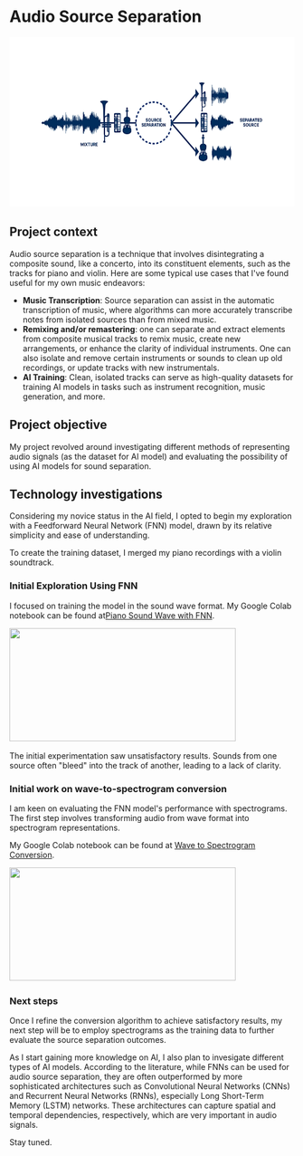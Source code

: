 # Audio Source Separation

<img src="images/AudioSourceSeperation.png" width="600" height="300"> 

## Project context
Audio source separation is a technique that involves disintegrating a composite sound, like a concerto, into its constituent elements, such as the tracks for piano and violin. Here are some typical use cases that I've found useful for my own music endeavors:
- __Music Transcription__: Source separation can assist in the automatic transcription of music, where algorithms can more accurately transcribe notes from isolated sources than from mixed music.
- __Remixing and/or remastering__: one can separate and extract elements from composite musical tracks to remix music, create new arrangements, or enhance the clarity of individual instruments. One can also isolate and remove certain instruments or sounds to clean up old recordings, or update tracks with new instrumentals.
- __AI Training__: Clean, isolated tracks can serve as high-quality datasets for training AI models in tasks such as instrument recognition, music generation, and more.

## Project objective
My project revolved around investigating different methods of representing audio signals (as the dataset for AI model) and evaluating the possibility of using AI models for sound separation.

## Technology investigations
Considering my novice status in the AI field, I opted to begin my exploration with a Feedforward Neural Network (FNN) model, drawn by its relative simplicity and ease of understanding. 

To create the training dataset, I merged my piano recordings with a violin soundtrack. 

### Initial Exploration Using FNN
I focused on training the model in the sound wave format. My Google Colab notebook can be found at[Piano Sound Wave with FNN](https://github.com/JeffreyLuo333/Audio-Source-Separation/blob/main/notebooks/PianoSoundWaveFNN.ipynb).

[<img src="notebooks/PianoSoundWaveFNN/images/SoundWaveFNN.jpg" width="400" height="200">](https://github.com/JeffreyLuo333/Audio-Source-Separation/blob/main/notebooks/PianoSoundWaveFNN.ipynb)

The initial experimentation saw unsatisfactory results. Sounds from one source often "bleed" into the track of another, leading to a lack of clarity. 

### Initial work on wave-to-spectrogram conversion
I am keen on evaluating the FNN model's performance with spectrograms. The first step involves transforming audio from wave format into spectrogram representations.

My Google Colab notebook can be found at [Wave to Spectrogram Conversion](https://github.com/JeffreyLuo333/Audio-Source-Separation/blob/main/notebooks/WaveSpectrogramConversion.ipynb).

[<img src="notebooks/WaveSpectrogramConversion/images/WaveSpectrogramConversion.jpg" width="400" height="200">](https://github.com/JeffreyLuo333/Audio-Source-Separation/blob/main/notebooks/WaveSpectrogramConversion.ipynb)

### Next steps
Once I refine the conversion algorithm to achieve satisfactory results, my next step will be to employ spectrograms as the training data to further evaluate the source separation outcomes.

As I start gaining more knowledge on AI, I also plan to invesigate different types of AI models. According to the literature, while FNNs can be used for audio source separation, they are often outperformed by more sophisticated architectures such as Convolutional Neural Networks (CNNs) and Recurrent Neural Networks (RNNs), especially Long Short-Term Memory (LSTM) networks. These architectures can capture spatial and temporal dependencies, respectively, which are very important in audio signals.

Stay tuned.
